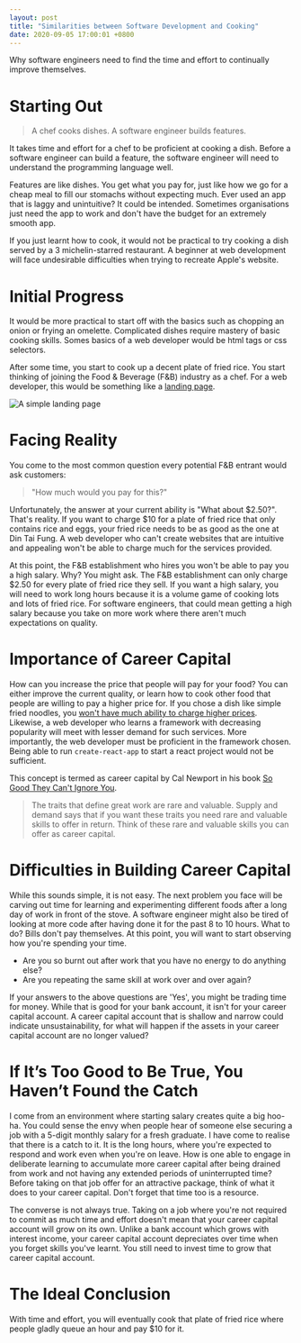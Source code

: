 ```yaml
---
layout: post
title: "Similarities between Software Development and Cooking"
date: 2020-09-05 17:00:01 +0800
---
```


Why software engineers need to find the time and effort to continually improve themselves.

# Starting Out

> A chef cooks dishes. A software engineer builds features.

It takes time and effort for a chef to be proficient at cooking a dish. Before a software engineer can build a feature, the
software engineer will need to understand the programming language well.

Features are like dishes. You get what you pay for, just like how we go for a cheap meal to fill our stomachs without expecting much.
Ever used an app that is laggy and unintuitive? It could be intended. Sometimes organisations just need the app to work and
don't have the budget for an extremely smooth app.

If you just learnt how to cook, it would not be practical to try cooking a dish served by a 3 michelin-starred restaurant.
A beginner at web development will face undesirable difficulties when trying to recreate Apple's website.

# Initial Progress

It would be more practical to start off with the basics such as chopping an onion or frying an omelette. Complicated dishes require
mastery of basic cooking skills. Somes basics of a web developer would be html tags or css selectors.

After some time, you start to cook up a decent plate of fried rice. You start thinking of joining
the Food & Beverage (F&B) industry as a chef. For a web developer, this would be something like a [landing page](https://tingzhouu.github.io/TinDog/).

![A simple landing page](./tindog_landing.png)

# Facing Reality

You come to the most common question every potential F&B entrant would ask customers:

> "How much would you pay for this?"

Unfortunately, the answer at your current ability is "What about $2.50?". That's reality. If you want to charge $10 for a plate of fried rice that
only contains rice and eggs, your fried rice needs to be as good as the one at Din Tai Fung. A web developer who can't create websites
that are intuitive and appealing won't be able to charge much for the services provided.

At this point, the F&B establishment who hires you won't be able to pay you a high salary. Why? You might ask. The F&B establishment can only
charge $2.50 for every plate of fried rice they sell. If you want a high salary, you will need to work long hours because
it is a volume game of cooking lots and lots of fried rice. For software engineers, that could mean getting a high salary because
you take on more work where there aren't much expectations on quality.

# Importance of Career Capital

How can you increase the price that people will pay for your food? You can either improve the current quality, or learn how to cook other food that
people are willing to pay a higher price for. If you chose a dish like simple fried noodles, you
[won't have much ability to charge higher prices](http://ieatishootipost.sg/hai-kee-char-kway-teow-the-famous-one-from-queenstown-has-moved-here/).
Likewise, a web developer who learns a framework with decreasing popularity will meet with lesser demand for such services.
More importantly, the web developer must be proficient in the framework chosen. Being able to run `create-react-app` to start a react project
would not be sufficient.

This concept is termed as career capital by Cal Newport in his book [So Good They Can't Ignore You](https://www.calnewport.com/books/so-good/).

> The traits that define great work are rare and valuable. Supply and demand says that if you want these traits you need rare and valuable
> skills to offer in return. Think of these rare and valuable skills you can offer as career capital.

# Difficulties in Building Career Capital

While this sounds simple, it is not easy. The next problem you face will be carving out time for learning and experimenting different foods after a long day of work in front of the stove.
A software engineer might also be tired of looking at more code after having done it for the past 8 to 10 hours. What to do? Bills don't pay themselves.
At this point, you will want to start observing how you're spending your time.

- Are you so burnt out after work that you have no energy to do anything else?
- Are you repeating the same skill at work over and over again?

If your answers to the above questions are 'Yes', you might be trading time for money. While that is good for your bank account,
it isn't for your career capital account. A career capital account that is shallow and narrow could indicate unsustainability, for
what will happen if the assets in your career capital account are no longer valued?

# If It’s Too Good to Be True, You Haven’t Found the Catch

I come from an environment where starting salary creates quite a big hoo-ha. You could sense the envy when people hear of someone else
securing a job with a 5-digit monthly salary for a fresh graduate. I have come to realise that there is a catch to it. It is the long hours,
where you're expected to respond and work even when you're on leave. How is one able to engage in deliberate learning to accumulate
more career capital after being drained from work and not having any extended periods of uninterrupted time?
Before taking on that job offer for an attractive package, think of what it does to your career capital. Don't forget that time too is a resource.

The converse is not always true. Taking on a job where you're not required to commit as much time and effort doesn't mean that your career
capital account will grow on its own. Unlike a bank account which grows with interest income, your career capital account depreciates
over time when you forget skills you've learnt. You still need to invest time to grow that career capital account.

# The Ideal Conclusion

With time and effort, you will eventually cook that plate of fried rice where people gladly queue an hour and pay $10 for it.
